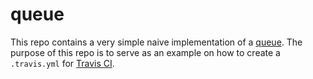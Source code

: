 # queue
This repo contains a very simple naive implementation of a [queue](https://en.wikipedia.org/wiki/Queue_(abstract_data_type)). The purpose of this repo is to serve as an example on how to create a `.travis.yml` for [Travis CI](https://travis-ci.org/).
